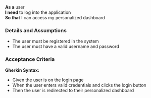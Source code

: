 **As a** user  
**I need** to log into the application  
**So that** I can access my personalized dashboard

### Details and Assumptions
* The user must be registered in the system
* The user must have a valid username and password

### Acceptance Criteria
**Gherkin Syntax:**
* Given the user is on the login page
* When the user enters valid credentials and clicks the login button
* Then the user is redirected to their personalized dashboard
